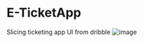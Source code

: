 # E-TicketApp
Slicing ticketing app UI from dribble
![image](https://user-images.githubusercontent.com/37772347/234747690-d4803d01-75ab-4728-9ea1-d559e74ee505.png)
